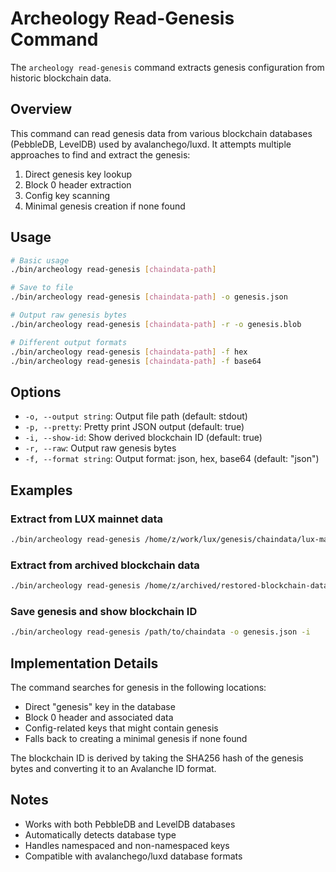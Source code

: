 # Archeology Read-Genesis Command

The `archeology read-genesis` command extracts genesis configuration from historic blockchain data.

## Overview

This command can read genesis data from various blockchain databases (PebbleDB, LevelDB) used by avalanchego/luxd. It attempts multiple approaches to find and extract the genesis:

1. Direct genesis key lookup
2. Block 0 header extraction  
3. Config key scanning
4. Minimal genesis creation if none found

## Usage

```bash
# Basic usage
./bin/archeology read-genesis [chaindata-path]

# Save to file
./bin/archeology read-genesis [chaindata-path] -o genesis.json

# Output raw genesis bytes
./bin/archeology read-genesis [chaindata-path] -r -o genesis.blob

# Different output formats
./bin/archeology read-genesis [chaindata-path] -f hex
./bin/archeology read-genesis [chaindata-path] -f base64
```

## Options

- `-o, --output string`: Output file path (default: stdout)
- `-p, --pretty`: Pretty print JSON output (default: true)
- `-i, --show-id`: Show derived blockchain ID (default: true)
- `-r, --raw`: Output raw genesis bytes
- `-f, --format string`: Output format: json, hex, base64 (default: "json")

## Examples

### Extract from LUX mainnet data
```bash
./bin/archeology read-genesis /home/z/work/lux/genesis/chaindata/lux-mainnet-96369
```

### Extract from archived blockchain data
```bash
./bin/archeology read-genesis /home/z/archived/restored-blockchain-data/chainData/dnmzhuf6poM6PUNQCe7MWWfBdTJEnddhHRNXz2x7H6qSmyBEJ
```

### Save genesis and show blockchain ID
```bash
./bin/archeology read-genesis /path/to/chaindata -o genesis.json -i
```

## Implementation Details

The command searches for genesis in the following locations:
- Direct "genesis" key in the database
- Block 0 header and associated data
- Config-related keys that might contain genesis
- Falls back to creating a minimal genesis if none found

The blockchain ID is derived by taking the SHA256 hash of the genesis bytes and converting it to an Avalanche ID format.

## Notes

- Works with both PebbleDB and LevelDB databases
- Automatically detects database type
- Handles namespaced and non-namespaced keys
- Compatible with avalanchego/luxd database formats